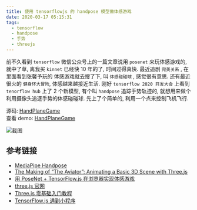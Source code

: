 ```yaml
---
title: 使用 tensorflowjs 的 handpose 模型做体感游戏
date: 2020-03-17 05:15:31
tags:
  - tensorflow
  - handpose
  - 手势
  - threejs
---
```


前不久看到 `tensorflow` 微信公众号上的一篇文章说用 `posenet` 来玩体感游戏的, 就中了草,
离我买 `kinnet` 已经快 10 年的了, 时间过得真快. 最近追剧 `完美关系` , 在里面看到张馨予玩的
体感游戏就去搜了下, 叫 `体感碰碰球` , 感觉很有意思. 还有最近很火的 `健身环大冒险`,
体感越来越接近生活. 刚好 `tensorflow 2020 开发大会` 上看到 `tenorflow hub` 上了 2 个新模型,
有个叫 `handpose` 追踪手势轨迹的, 就想用来做个利用摄像头追逐手势的体感碰碰球.
先上了个简单的, 利用一个点来控制飞机飞行.

源码: [HandPlaneGame](https://github.com/dust8/HandPlaneGame)  
查看 demo: [HandPlaneGame](https://dust8.github.io/HandPlaneGame/)

![截图](/blog/assert/2020-03-17.gif)

## 参考链接

- [MediaPipe Handpose](https://github.com/tensorflow/tfjs-models/tree/605fc8578b55b792a0acc6a94f242ac242387b33/handpose)
- [The Making of “The Aviator”: Animating a Basic 3D Scene with Three.js](https://tympanus.net/codrops/2016/04/26/the-aviator-animating-basic-3d-scene-threejs/)
- [用 PoseNet + TensorFlow.js 在浏览器实现体感游戏](https://mp.weixin.qq.com/s?__biz=MzU1OTMyNDcxMQ==&mid=2247487624&idx=1&sn=c8fc996120c08d55a46934bc904acd8b)
- [three.js 官网](https://threejs.org/)
- [Three.js 零基础入门教程](http://www.webgl3d.cn/Three.js/)
- [TensorFlow.js 遇到小程序](https://ke.qq.com/course/428263)
